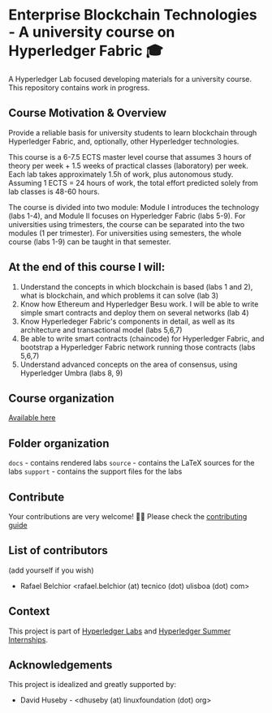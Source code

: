 # Enterprise Blockchain Technologies - A university course on Hyperledger Fabric 🎓
A Hyperledger Lab focused developing materials for a university course. 
This repository contains work in progress.

## Course Motivation & Overview

Provide a reliable basis for university students to learn blockchain through Hyperledger Fabric, and, optionally, other Hyperledger technologies.

This course is a 6-7.5 ECTS master level course that assumes 3 hours of theory per week + 1.5 weeks of practical classes (laboratory) per week. Each lab takes approximately 1.5h of work, plus autonomous study. Assuming 1 ECTS = 24 hours of work, the total effort predicted solely from lab classes is  48-60 hours.

The course is divided into two module: Module I introduces the technology (labs 1-4), and Module II focuses on Hyperledger Fabric (labs 5-9). For universities using trimesters, the course can be separated into the two modules (1 per trimester). For universities using semesters, the whole course (labs 1-9) can be taught in that semester.

## At the end of this course I will:
1.  Understand the concepts in which blockchain is based (labs 1 and 2), what is blockchain, and which problems it can solve (lab 3)
2. Know how Ethereum and Hyperledger Besu work. I will be able to write simple smart contracts and deploy them on several networks (lab 4)
3. Know Hyperledeger Fabric's components in detail, as well as its architecture and transactional model (labs 5,6,7)
4. Be able to write smart contracts (chaincode) for Hyperledger Fabric, and bootstrap a Hyperledger Fabric network running those contracts (labs 5,6,7)
5. Understand advanced concepts on the area of consensus, using Hyperledger Umbra (labs 8, 9)

## Course organization 
[Available here](https://wiki.hyperledger.org/display/INTERN/Project+Plan+-+Build+a+university+course+on+Hyperledger+Fabric+using+Hyperledger+Umbra)

## Folder organization
`docs` - contains rendered labs
`source` - contains the LaTeX sources for the labs
`support` - contains the support files for the labs 

## Contribute

Your contributions are very welcome! 🎉🎉
Please check the [contributing guide](https://github.com/hyperledger-labs/university-course/blob/master/CONTRIBUTING.md)

## List of contributors
(add yourself if you wish)

* Rafael Belchior <rafael.belchior (at) tecnico (dot) ulisboa (dot) com>

## Context
This project is part of [Hyperledger Labs](https://www.hyperledger.org/blog/2018/01/23/introducing-hyperledger-labs) and [Hyperledger Summer Internships](https://wiki.hyperledger.org/display/INTERN/Project+Plan+-+Build+a+university+course+on+Hyperledger+Fabric+using+Hyperledger+Umbra).

## Acknowledgements

This project is idealized and greatly supported by:
- David Huseby - <dhuseby (at) linuxfoundation (dot) org>
